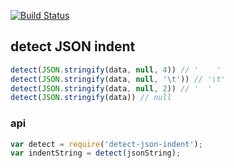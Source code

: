 [![Build Status](https://travis-ci.org/tmcw/detect-json-indent.png)](https://travis-ci.org/tmcw/detect-json-indent)

## detect JSON indent

```js
detect(JSON.stringify(data, null, 4)) // '    '
detect(JSON.stringify(data, null, '\t')) // '\t'
detect(JSON.stringify(data, null, 2)) // '  '
detect(JSON.stringify(data)) // null
```

### api

```js
var detect = require('detect-json-indent');
var indentString = detect(jsonString);
```
